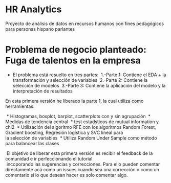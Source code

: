 # HR Analytics
Proyecto de análisis de datos en recursos humanos con fines pedagógicos para personas hispano parlantes

# Problema de negocio planteado: Fuga de talentos en la empresa

* El problema está resuelto en tres partes:
  1.-Parte 1: Contiene el EDA + la transformación y selección de variables
  2.-Parte 2: Contiene la selección de modelos
  3.-Parte 3: Contiene la aplicación del modelo y la interpretación de resultados
  
En esta primera versión he liberado la parte 1, la cual utiliza como herramientas:

  * Histogramas, boxplot, barplot, scatterplots con y sin agrupación
  * Medidas de tendencia central
  * test estadsticos de mutual information y chi2
  * Utilización del algoritmo RFE con los algoritmos Random Forest, Gradient boosting, Regresión logística y SVC lineal  para  
    la selección de variables
  * Utiliza Random Under Sample como método para balancear las clases
  
  El objetivo de liberar esta primera versión es recibir el feedback de la comunidad e ir perfeccionando el tutorial  
  incoporando las sugerencias y correcciones. Para ello pueden comentar directamente acá como un issues cuando sea una 
  corrección o como un comentario si lo que desean hacer es solo comentar algo.
